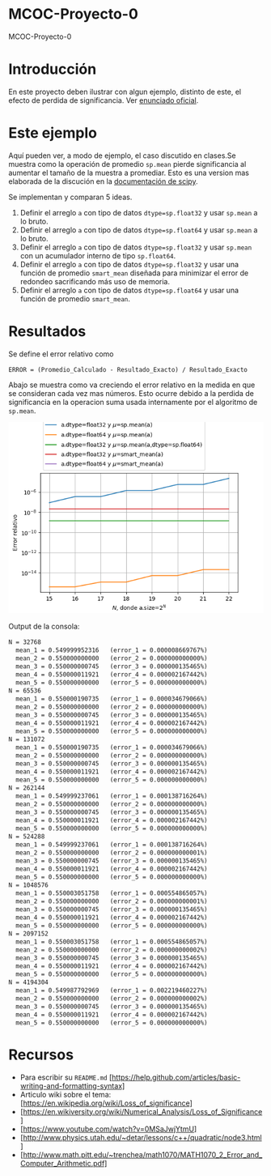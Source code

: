 # MCOC-Proyecto-0
MCOC-Proyecto-0

Introducción
==============

En este proyecto deben ilustrar con algun ejemplo, distinto de este, el efecto de perdida de significancia. 
Ver [enunciado oficial](https://www.dropbox.com/s/pzxwx4c03tqra9t/proyecto0.pdf?dl=0). 

Este ejemplo
==============


Aquí pueden ver, a modo de ejemplo, el caso discutido en clases.Se muestra como la operación de promedio `sp.mean` pierde significancia al aumentar el tamaño de la muestra a promediar. Esto es una version mas elaborada de la discución en la [documentación de scipy](https://docs.scipy.org/doc/numpy-1.14.0/reference/generated/numpy.mean.html).

Se implementan y comparan 5 ideas.

 1. Definir el arreglo `a` con tipo de datos `dtype=sp.float32` y usar `sp.mean` a lo bruto. 
 1. Definir el arreglo `a` con tipo de datos `dtype=sp.float64` y usar `sp.mean` a lo bruto. 
 1. Definir el arreglo `a` con tipo de datos `dtype=sp.float32` y usar `sp.mean` con un acumulador interno de tipo `sp.float64`.
 1. Definir el arreglo `a` con tipo de datos `dtype=sp.float32` y usar una función de promedio `smart_mean` diseñada para minimizar el error de redondeo sacrificando más uso de memoria. 
 1. Definir el arreglo `a` con tipo de datos `dtype=sp.float64` y usar una función de promedio `smart_mean`.

Resultados
==============

Se define el error relativo como 

	ERROR = (Promedio_Calculado - Resultado_Exacto) / Resultado_Exacto

Abajo se muestra como va creciendo el error relativo en la medida en que se consideran cada vez mas números. Esto ocurre debido a la perdida de significancia en la operacion suma usada internamente por el algoritmo de `sp.mean`. 

![Results](loss-of-significance.png)

Output de la consola:

	N = 32768
	  mean_1 = 0.549999952316   (error_1 = 0.000008669767%)
	  mean_2 = 0.550000000000   (error_2 = 0.000000000000%)
	  mean_3 = 0.550000000745   (error_3 = 0.000000135465%)
	  mean_4 = 0.550000011921   (error_4 = 0.000002167442%)
	  mean_5 = 0.550000000000   (error_5 = 0.000000000000%)
	N = 65536
	  mean_1 = 0.550000190735   (error_1 = 0.000034679066%)
	  mean_2 = 0.550000000000   (error_2 = 0.000000000000%)
	  mean_3 = 0.550000000745   (error_3 = 0.000000135465%)
	  mean_4 = 0.550000011921   (error_4 = 0.000002167442%)
	  mean_5 = 0.550000000000   (error_5 = 0.000000000000%)
	N = 131072
	  mean_1 = 0.550000190735   (error_1 = 0.000034679066%)
	  mean_2 = 0.550000000000   (error_2 = 0.000000000000%)
	  mean_3 = 0.550000000745   (error_3 = 0.000000135465%)
	  mean_4 = 0.550000011921   (error_4 = 0.000002167442%)
	  mean_5 = 0.550000000000   (error_5 = 0.000000000000%)
	N = 262144
	  mean_1 = 0.549999237061   (error_1 = 0.000138716264%)
	  mean_2 = 0.550000000000   (error_2 = 0.000000000000%)
	  mean_3 = 0.550000000745   (error_3 = 0.000000135465%)
	  mean_4 = 0.550000011921   (error_4 = 0.000002167442%)
	  mean_5 = 0.550000000000   (error_5 = 0.000000000000%)
	N = 524288
	  mean_1 = 0.549999237061   (error_1 = 0.000138716264%)
	  mean_2 = 0.550000000000   (error_2 = 0.000000000001%)
	  mean_3 = 0.550000000745   (error_3 = 0.000000135465%)
	  mean_4 = 0.550000011921   (error_4 = 0.000002167442%)
	  mean_5 = 0.550000000000   (error_5 = 0.000000000000%)
	N = 1048576
	  mean_1 = 0.550003051758   (error_1 = 0.000554865057%)
	  mean_2 = 0.550000000000   (error_2 = 0.000000000001%)
	  mean_3 = 0.550000000745   (error_3 = 0.000000135465%)
	  mean_4 = 0.550000011921   (error_4 = 0.000002167442%)
	  mean_5 = 0.550000000000   (error_5 = 0.000000000000%)
	N = 2097152
	  mean_1 = 0.550003051758   (error_1 = 0.000554865057%)
	  mean_2 = 0.550000000000   (error_2 = 0.000000000002%)
	  mean_3 = 0.550000000745   (error_3 = 0.000000135465%)
	  mean_4 = 0.550000011921   (error_4 = 0.000002167442%)
	  mean_5 = 0.550000000000   (error_5 = 0.000000000000%)
	N = 4194304
	  mean_1 = 0.549987792969   (error_1 = 0.002219460227%)
	  mean_2 = 0.550000000000   (error_2 = 0.000000000002%)
	  mean_3 = 0.550000000745   (error_3 = 0.000000135465%)
	  mean_4 = 0.550000011921   (error_4 = 0.000002167442%)
	  mean_5 = 0.550000000000   (error_5 = 0.000000000000%)


Recursos
==============

+ Para escribir su `README.md` [https://help.github.com/articles/basic-writing-and-formatting-syntax]
+ Articulo wiki sobre el tema: [https://en.wikipedia.org/wiki/Loss_of_significance]
+ [https://en.wikiversity.org/wiki/Numerical_Analysis/Loss_of_Significance]
+ [https://www.youtube.com/watch?v=0MSaJwjYtmU]
+ [http://www.physics.utah.edu/~detar/lessons/c++/quadratic/node3.html]
+ [http://www.math.pitt.edu/~trenchea/math1070/MATH1070_2_Error_and_Computer_Arithmetic.pdf]